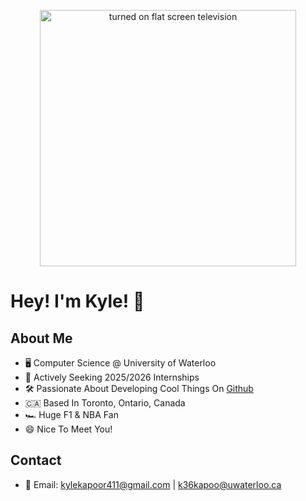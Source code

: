 <p align="center">
  <img src="https://images.unsplash.com/photo-1533028977139-daf416404db7" width="410" alt="turned on flat screen television" />
</p>

# Hey! I'm Kyle! 👋

## About Me
* 🖥 Computer Science @ University of Waterloo
* 🚀 Actively Seeking 2025/2026 Internships
* 🛠 Passionate About Developing Cool Things On [Github](https://github.com/kylekapoor?tab=repositories)
* 🇨🇦 Based In Toronto, Ontario, Canada
* 🏎 Huge F1 & NBA Fan
* 😄 Nice To Meet You!

## Contact
- 📧 Email: [kylekapoor411@gmail.com](mailto:kylekapoor411@gmail.com) | [k36kapoo@uwaterloo.ca](mailto:k36kapoo@uwaterloo.ca)

